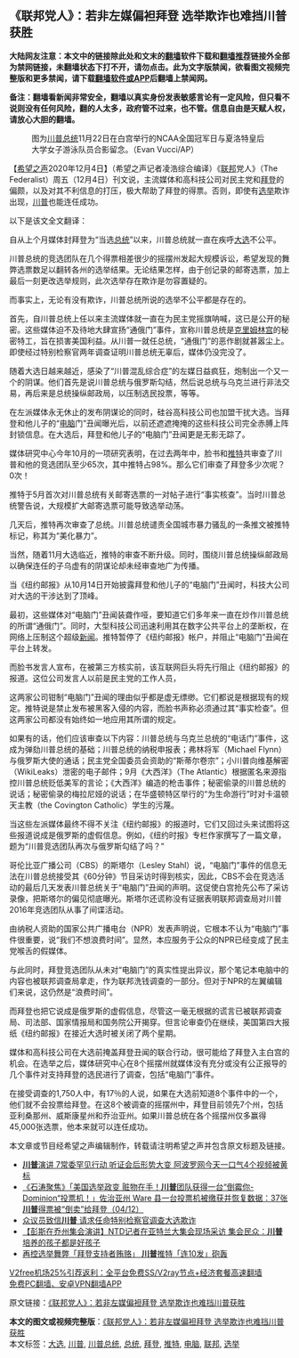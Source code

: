  <h2>《联邦党人》：若非左媒偏袒拜登 选举欺诈也难挡川普获胜</h2> <p class="notice"><b>大陆网友注意：本文中的链接除此处和文末的<a href="https://github.com/bannedbook/fanqiang" >翻墙</a>软件下载和<a href="https://github.com/killgcd/justmysocks/blob/master/README.md">翻墙推荐</a>链接外全部为禁网链接，未翻墙状态下打不开，请勿点击。此为文字版禁闻，欲看图文视频完整版和更多禁闻，请下载<a href="https://github.com/bannedbook/fanqiang">翻墙软件或APP</a>后翻墙上禁闻网。</p><p>备注：翻墙看新闻非常安全，翻墙以真实身份发表敏感言论有一定风险，但只看不说则没有任何风险，翻的人太多，政府管不过来，也不管。信息自由是天赋人权，请放心大胆的翻墙。</b></p>  <div class="entry"> <figure><figcaption>图为<a href="https://www.bannedbook.org/bnews/tag/%E5%B7%9D%E6%99%AE%E6%80%BB%E7%BB%9F/" class="st_tag internal_tag" rel="tag" title="标签 川普总统 下的日志">川普总统</a>11月22日在白宫举行的NCAA全国冠军日与夏洛特皇后大学女子游泳队员合影留念。（Evan Vucci/AP）</figcaption></figure> <p>【<span class='wp_keywordlink_affiliate'><a href="https://www.soundofhope.org" title="希望之声" target="_blank">希望之声</a></span>2020年12月4日】（希望之声记者凌浩综合编译）《<a href="https://www.bannedbook.org/bnews/tag/%E8%81%94%E9%82%A6/" class="st_tag internal_tag" rel="tag" title="标签 联邦 下的日志">联邦</a>党人》（The Federalist）周五（12月4日）刊文说，主流媒体和高科技公司对民主党和<a href="https://www.bannedbook.org/bnews/tag/%e6%8b%9c%e7%99%bb/" class="st_tag internal_tag" rel="tag" title="标签 拜登 下的日志">拜登</a>的偏颇，以及对其不利信息的打压，极大帮助了拜登的得票。否则，即使有<a href="https://www.bannedbook.org/bnews/tag/%e9%80%89%e4%b8%be/" class="st_tag internal_tag" rel="tag" title="标签 选举 下的日志">选举</a>欺诈出现，<a href="https://www.bannedbook.org/bnews/tag/%e5%b7%9d%e6%99%ae/" class="st_tag internal_tag" rel="tag" title="标签 川普 下的日志">川普</a>也能连任成功。</p> <p>以下是该文全文翻译：</p> <p>自从上个月媒体封拜登为“当选<a href="https://www.bannedbook.org/bnews/tag/%e6%80%bb%e7%bb%9f/" class="st_tag internal_tag" rel="tag" title="标签 总统 下的日志">总统</a>”以来，川普总统就一直在疾呼<a href="https://www.bannedbook.org/bnews/tag/%e5%a4%a7%e9%80%89/" class="st_tag internal_tag" rel="tag" title="标签 大选 下的日志">大选</a>不公平。</p> <p>川普总统的竞选团队在几个得票相差很少的摇摆州发起大规模诉讼，希望发现的舞弊选票数足以翻转各州的选举结果。无论结果怎样，由于创记录的邮寄选票，加上最后一刻更改选举规则，此次选举存在欺诈是勿容置疑的。</p> <p>而事实上，无论有没有欺诈，川普总统所说的选举不公平都是存在的。</p> <p>首先，自川普总统上任以来主流媒体就一直在为民主党摇旗呐喊，这已是公开的秘密。这些媒体迫不及待地大肆宣扬“通俄门”事件，宣称川普总统是<span class='wp_keywordlink'><a href="https://www.bannedbook.org/forum2/topic1172.html" title="克里姆林宫秘史——斯大林情妇的回忆" target="_blank">克里姆林宫</a></span>的秘密特工，旨在损害美国利益。从川普一就任总统，“通俄门”的恶作剧就甚嚣尘上。即使经过特别检察官两年调查证明川普总统无辜后，媒体仍没完没了。</p>  <p>随着大选日越来越近，感染了“川普混乱综合症”的左媒日益疯狂，炮制出一个又一个的阴谋。他们首先是说川普总统与俄罗斯勾结，然后说总统与乌克兰进行非法交易，再后来是总统操纵邮政局，以压制选民投票，等等。</p> <p>在左派媒体永无休止的发布阴谋论的同时，硅谷高科技公司也加盟干扰大选。当拜登和他儿子的“<a href="https://www.bannedbook.org/bnews/tag/%e7%94%b5%e8%84%91/" class="st_tag internal_tag" rel="tag" title="标签 电脑 下的日志">电脑</a>门”丑闻曝光后，以前还遮遮掩掩的这些科技公司完全赤膊上阵封锁信息。在大选后，拜登和他儿子的“电脑门”丑闻更是无影无踪了。</p> <p>媒体研究中心今年10月的一项研究表明，在过去两年中，脸书和<a href="https://www.bannedbook.org/bnews/tag/%e6%8e%a8%e7%89%b9/" class="st_tag internal_tag" rel="tag" title="标签 推特 下的日志">推特</a>共审查了川普和他的竞选团队至少65次，其中推特占98%。那么它们审查了拜登多少次呢？0次！</p> <p>推特于5月首次对川普总统有关邮寄选票的一对帖子进行“事实核查”。当时川普总统警告说，大规模扩大邮寄选票可能导致选举动荡。</p> <p>几天后，推特再次审查了总统。川普总统谴责全国城市暴力骚乱的一条推文被推特标记，称其为“美化暴力”。</p> <p>当然，随着11月大选临近，推特的审查不断升级。同时，围绕川普总统操纵邮政局以确保连任的子乌虚有的阴谋论却未经审查地广为传播。</p>  <p>当《纽约邮报》从10月14日开始披露拜登和他儿子的“电脑门”丑闻时，科技大公司对大选的干涉达到了顶峰。</p> <p>最初，这些媒体对“电脑门”丑闻装聋作哑，要知道它们多年来一直在炒作川普总统的所谓“通俄门”。同时，大型科技公司迅速利用其在数字公共平台上的垄断权，在网络上压制这个超级<span class='wp_keywordlink_affiliate'><a href="https://www.bannedbook.org/" title="新闻">新闻</a></span>。推特暂停了《纽约邮报》帐户，并阻止“电脑门”丑闻在平台上转发。</p> <p>而脸书发言人宣布，在被第三方核实前，该互联网巨头将先行阻止《纽约邮报》的报道。这位公司发言人以前是民主党的工作人员，</p> <p>这两家公司钳制“电脑门”丑闻的理由似乎都是虚无缥缈。它们都说是根据现有的规定。推特说是禁止发布被黑客入侵的内容，而脸书声称必须通过其“事实检查”。但这两家公司都没有始终如一地应用其所谓的规定。</p> <p>如果有的话，他们应该审查以下内容：川普总统与乌克兰总统的“电话门”事件，这成为弹劾川普总统的基础；川普总统的纳税申报表；弗林将军（Michael Flynn）与俄罗斯大使的通话；民主党全国委员会资助的“斯蒂尔卷宗”；小川普向维基解密（WikiLeaks）泄密的电子邮件；9月《大西洋》（The Atlantic）根据匿名来源指控川普总统贬低美军的言论；《大西洋》编造的枪击事件；秘密偷录的川普总统的说话；秘密偷录的梅拉尼娅的说话；在华盛顿特区举行的“为生命游行”时对卡温顿天主教（the Covington Catholic）学生的污蔑。</p> <p>当这些左派媒体最终不得不关注《纽约邮报》的报道时，它们又回过头来试图将这些报道说成是俄罗斯的虚假信息。例如，《纽约时报》专栏作家撰写了一篇文章，题为“川普竞选团队再次与俄罗斯勾结了吗？”</p>  <p>哥伦比亚广播公司（CBS）的斯塔尔（Lesley Stahl）说，“电脑门”事件的信息无法在川普总统接受其《60分钟》节目采访时得到核实，因此，CBS不会在竞选活动的最后几天发表川普总统关于“电脑门”丑闻的声明。这促使白宫抢先公布了采访录像，把斯塔尔的偏见彻底曝光。斯塔尔还谎称没有证据表明联邦调查局对川普2016年竞选团队从事了间谍活动。</p> <p>由纳税人资助的国家公共广播电台（NPR）发表声明说，它根本不认为“电脑门”事件很重要，说“我们不想浪费时间”。显然，本应服务于公众的NPR已经变成了民主党喉舌的假媒体。</p> <p>与此同时，拜登竞选团队从未对“电脑门”的真实性提出异议，那个笔记本电脑中的内容也被联邦调查局拿走，作为联邦洗钱调查的一部分。但对于NPR的左翼编辑们来说，这仍然是“浪费时间”。</p> <p>而拜登也把它说成是俄罗斯的虚假信息，尽管这一毫无根据的谎言已被联邦调查局、司法部、国家情报局和国务院公开揭穿。但言论审查仍在继续，美国第四大报纸《纽约邮报》在接近大选时被关闭了两个星期。</p> <p>媒体和高科技公司在大选前掩盖拜登丑闻的联合行动，很可能给了拜登入主白宫的机会。在选举之后，媒体研究中心在8个摇摆州就媒体没有充分或没有公正报导的几个事件对支持拜登的选民进行了调查，包括“电脑门”事件。</p> <p>在接受调查的1,750人中，有17％的人说，如果在大选前知道8个事件中的一个，他们就不会投票给拜登。在这8个被调查的摇摆州中，拜登目前领先7个州，包括亚利桑那州、威斯康星州和乔治亚州。如果川普总统在各个摇摆州仅多赢得45,000张选票，他本来就可以连任成功。</p>  <p>本文章或节目经希望之声编辑制作，转载请注明希望之声并包含原文标题及链接。</p> <ul class='op-related-articles' title='相关阅读'> <li><a href='https://www.bannedbook.org/bnews/topimagenews/20201205/1442285.html' target='_blank'><b>川普</b>演讲 7常委罕见行动 听证会后形势大变 阿波罗网今天一口气4个视频被黄标</a></li> <li><a href='https://www.bannedbook.org/bnews/bannedvideo/20201205/1442284.html' target='_blank'>《石涛聚焦》「美国选举政变 赃物在手！<b>川普</b>团队获得一台“倒霉你-Dominion“投票机！」佐治亚州 Ware 县一台投票机被缴获并恢复数据：37张<b>川普</b>得票被“倒卖”给拜登（04/12）</a></li> <li><a href='https://www.bannedbook.org/bnews/comments/20201205/1442277.html' target='_blank'>众议员致信<b>川普</b> 请求任命特别检察官调查大选欺诈</a></li> <li><a href='https://www.bannedbook.org/bnews/bannedvideo/20201205/1442265.html' target='_blank'>【彭斯在乔州集会演讲】NTD记者在亚特兰大集会现场采访 集会民众：<b>川普</b>培养的孩子都是好孩子</a></li> <li><a href='https://www.bannedbook.org/bnews/topimagenews/20201205/1442264.html' target='_blank'>再控选举舞弊「拜登支持者贿赂」 <b>川普</b>推特「连10发」砲轰</a></li> </ul> <p class="texttj"> <a href="https://www.bannedbook.org/forum23/topic22702.html" target="_blank">V2free机场25%引荐返利：全平台免费SS/V2ray节点+经济套餐高速翻墙</a><br/> <a href="https://github.com/bannedbook/fanqiang/wiki/%E7%A6%81%E9%97%BB%E7%BD%91%E5%AE%89%E5%8D%93%E7%BF%BB%E5%A2%99%E6%96%B0%E9%97%BBAPP" target="_blank">免费PC翻墙、安卓VPN翻墙APP</a></p><p>原文链接：<a class="src_link"  href="https://www.soundofhope.org/post/450217" target="_blank">《联邦党人》：若非左媒偏袒拜登 选举欺诈也难挡川普获胜</a></p><a name='sharetosocial'></a>       <div><b>本文的图文或视频完整版</b>：<a href='https://www.bannedbook.org/bnews/comments/20201205/1442287.html'>《联邦党人》：若非左媒偏袒拜登 选举欺诈也难挡川普获胜</a></div>  </div><!--END ENTRY--> <div class="postfooter"> <div>本文标签：<a href="https://www.bannedbook.org/bnews/tag/%e5%a4%a7%e9%80%89/" rel="tag">大选</a>, <a href="https://www.bannedbook.org/bnews/tag/%e5%b7%9d%e6%99%ae/" rel="tag">川普</a>, <a href="https://www.bannedbook.org/bnews/tag/%E5%B7%9D%E6%99%AE%E6%80%BB%E7%BB%9F/" rel="tag">川普总统</a>, <a href="https://www.bannedbook.org/bnews/tag/%e6%80%bb%e7%bb%9f/" rel="tag">总统</a>, <a href="https://www.bannedbook.org/bnews/tag/%e6%8b%9c%e7%99%bb/" rel="tag">拜登</a>, <a href="https://www.bannedbook.org/bnews/tag/%e6%8e%a8%e7%89%b9/" rel="tag">推特</a>, <a href="https://www.bannedbook.org/bnews/tag/%e7%94%b5%e8%84%91/" rel="tag">电脑</a>, <a href="https://www.bannedbook.org/bnews/tag/%E8%81%94%E9%82%A6/" rel="tag">联邦</a>, <a href="https://www.bannedbook.org/bnews/tag/%e9%80%89%e4%b8%be/" rel="tag">选举</a></div>  </div><!--END POSTFOOTER--> 